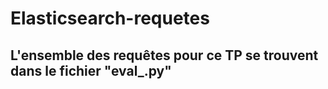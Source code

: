 # Elasticsearch-requetes

## L'ensemble des requêtes pour ce TP se trouvent dans le fichier "eval_.py"
